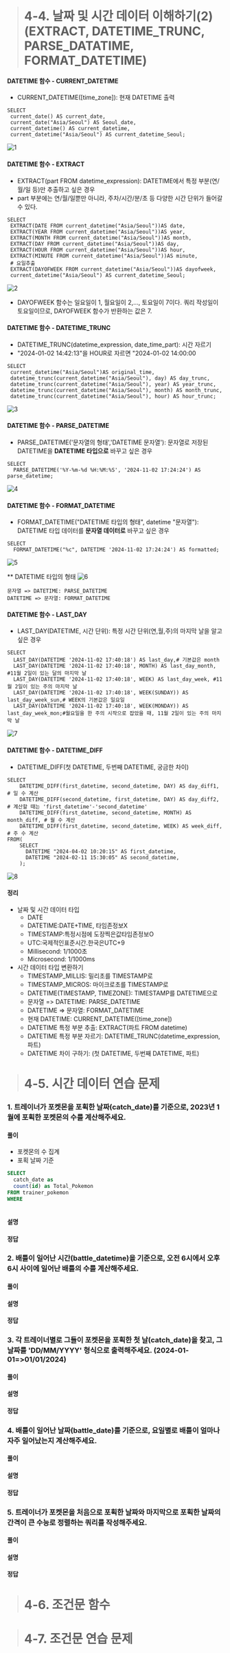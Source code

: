 > # 4-4. 날짜 및 시간 데이터 이해하기(2)(EXTRACT, DATETIME_TRUNC, PARSE_DATATIME, FORMAT_DATETIME)
#### DATETIME 함수 - CURRENT_DATETIME
- CURRENT_DATETIME([time_zone]): 현재 DATETIME 출력
```
SELECT
 current_date() AS current_date,
 current_date("Asia/Seoul") AS Seoul_date,
 current_datetime() AS current_datetime,
 current_datetime("Asia/Seoul") AS current_datetime_Seoul;
```
![1](/Basic%20Assignment/img/5th_week_img/1.png)

#### DATETIME 함수 - EXTRACT
- EXTRACT(part FROM datetime_expression): DATETIME에서 특정 부분(연/월/일 등)만 추출하고 싶은 경우
- part 부분에는 연/월/일뿐만 아니라, 주차/시간/분/초 등 다양한 시간 단위가 들어갈 수 있다.
```
SELECT
 EXTRACT(DATE FROM current_datetime("Asia/Seoul"))AS date,
 EXTRACT(YEAR FROM current_datetime("Asia/Seoul"))AS year,
 EXTRACT(MONTH FROM current_datetime("Asia/Seoul"))AS month,
 EXTRACT(DAY FROM current_datetime("Asia/Seoul"))AS day,
 EXTRACT(HOUR FROM current_datetime("Asia/Seoul"))AS hour,
 EXTRACT(MINUTE FROM current_datetime("Asia/Seoul"))AS minute,
 # 요일추출
 EXTRACT(DAYOFWEEK FROM current_datetime("Asia/Seoul"))AS dayofweek,
 current_datetime("Asia/Seoul") AS current_datetime_Seoul;
```
![2](/Basic%20Assignment/img/5th_week_img/2.png)
* DAYOFWEEK 함수는 일요일이 1, 월요일이 2,..., 토요일이 7이다. 쿼리 작성일이 토요일이므로, DAYOFWEEK 함수가 반환하는 값은 7.

#### DATETIME 함수 - DATETIME_TRUNC
- DATETIME_TRUNC(datetime_expression, date_time_part): 시간 자르기
- "2024-01-02 14:42:13"을 HOUR로 자르면 "2024-01-02 14:00:00
```
SELECT
 current_datetime("Asia/Seoul")AS original_time,
 datetime_trunc(current_datetime("Asia/Seoul"), day) AS day_trunc,
 datetime_trunc(current_datetime("Asia/Seoul"), year) AS year_trunc,
 datetime_trunc(current_datetime("Asia/Seoul"), month) AS month_trunc,
 datetime_trunc(current_datetime("Asia/Seoul"), hour) AS hour_trunc;
``` 
![3](/Basic%20Assignment/img/5th_week_img/3.png)

#### DATETIME 함수 - PARSE_DATETIME
- PARSE_DATETIME('문자열의 형태','DATETIME 문자열'): 문자열로 저장된 DATETIME을 **DATETIME 타입으로** 바꾸고 싶은 경우
```
SELECT
  PARSE_DATETIME('%Y-%m-%d %H:%M:%S', '2024-11-02 17:24:24') AS parse_datetime;
```
![4](/Basic%20Assignment/img/5th_week_img/4.png)

#### DATETIME 함수 - FORMAT_DATETIME
- FORMAT_DATETIME("DATETIME 타입의 형태", datetime "문자열"): DATETIME 타입 데이터를 **문자열 데이터로** 바꾸고 싶은 경우
```
SELECT
  FORMAT_DATETIME("%c", DATETIME '2024-11-02 17:24:24') AS formatted;
```
![5](/Basic%20Assignment/img/5th_week_img/5.png)

** DATETIME 타입의 형태
![6](/Basic%20Assignment/img/5th_week_img/6.png)

```
문자열 => DATETIME: PARSE_DATETIME
DATETIME => 문자열: FORMAT_DATETIME
```

#### DATETIME 함수 - LAST_DAY
- LAST_DAY(DATETIME, 시간 단위): 특정 시간 단위(연,월,주)의 마지막 날을 알고 싶은 경우 
```
SELECT
  LAST_DAY(DATETIME '2024-11-02 17:40:18') AS last_day,# 기본값은 month
  LAST_DAY(DATETIME '2024-11-02 17:40:18', MONTH) AS last_day_month, #11월 2일이 있는 달의 마지막 날
  LAST_DAY(DATETIME '2024-11-02 17:40:18', WEEK) AS last_day_week, #11월 2일이 있는 주의 마지막 날
  LAST_DAY(DATETIME '2024-11-02 17:40:18', WEEK(SUNDAY)) AS last_day_week_sun,# WEEK의 기본값은 일요일
  LAST_DAY(DATETIME '2024-11-02 17:40:18', WEEK(MONDAY)) AS last_day_week_mon;#월요일을 한 주의 시작으로 잡았을 때, 11월 2일이 있는 주의 마지막 날
```
![7](/Basic%20Assignment/img/5th_week_img/7.png)

#### DATETIME 함수 - DATETIME_DIFF
- DATETIME_DIFF(첫 DATETIME, 두번째 DATETIME, 궁금한 차이)
```
SELECT
    DATETIME_DIFF(first_datetime, second_datetime, DAY) AS day_diff1, # 일 수 계산
    DATETIME_DIFF(second_datetime, first_datetime, DAY) AS day_diff2, # 계산할 때는 'first_datetime'-'second_datetime'
    DATETIME_DIFF(first_datetime, second_datetime, MONTH) AS month_diff, # 월 수 계산
    DATETIME_DIFF(first_datetime, second_datetime, WEEK) AS week_diff, # 주 수 계산
FROM(
    SELECT
      DATETIME "2024-04-02 10:20:15" AS first_datetime,
      DATETIME "2024-02-11 15:30:05" AS second_datetime,
    );
```
![8](/Basic%20Assignment/img/5th_week_img/8.png)

#### 정리
- 날짜 및 시간 데이터 타입
  - DATE
  - DATETIME:DATE+TIME, 타임존정보X
  - TIMESTAMP:특정시점에 도장찍은값타임존정보O 
  - UTC:국제적인표준시간.한국은UTC+9 
  - Millisecond: 1/1000초
  - Microsecond: 1/1000ms
- 시간 데이터 타입 변환하기
  - TIMESTAMP_MILLIS: 밀리초를 TIMESTAMP로
  - TIMESTAMP_MICROS: 마이크로초를 TIMESTAMP로
  - DATETIME(TIMESTAMP, TIMEZONE): TIMESTAMP를 DATETIME으로
  - 문자열 => DATETIME: PARSE_DATETIME
  - DATETIME => 문자열: FORMAT_DATETIME
  - 현재 DATETIME: CURRENT_DATETIME([time_zone])
  - DATETIME 특정 부분 추출: EXTRACT(파트 FROM datetime)
  - DATETIME 특정 부분 자르기: DATETIME_TRUNC(datetime_expression, 파트)
  - DATETIME 차이 구하기: (첫 DATETIME, 두번째 DATETIME, 파트)

> # 4-5. 시간 데이터 연습 문제
### 1. 트레이너가 포켓몬을 포획한 날짜(catch_date)를 기준으로, 2023년 1월에 포획한 포켓몬의 수를 계산해주세요.
#### 풀이
* 포켓몬의 수 집계
* 포획 날짜 기준
```sql
SELECT
  catch_date as 
  count(id) as Total_Pokemon
FROM trainer_pokemon
WHERE
 
```
#### 설명
#### 정답
### 2. 배틀이 일어난 시간(battle_datetime)을 기준으로, 오전 6시에서 오후 6시 사이에 일어난 배틀의 수를 계산해주세요.
#### 풀이
#### 설명
#### 정답
### 3. 각 트레이너별로 그들이 포켓몬을 포획한 첫 날(catch_date)을 찾고, 그 날짜를 'DD/MM/YYYY' 형식으로 출력해주세요. (2024-01-01=>01/01/2024)
#### 풀이
#### 설명
#### 정답
### 4. 배틀이 일어난 날짜(battle_date)를 기준으로, 요일별로 배틀이 얼마나 자주 일어났는지 계산해주세요.
#### 풀이
#### 설명
#### 정답
### 5. 트레이너가 포켓몬을 처음으로 포획한 날짜와 마지막으로 포획한 날짜의 간격이 큰 수능로 정렬하는 쿼리를 작성해주세요.
#### 풀이
#### 설명
#### 정답

> # 4-6. 조건문 함수

> # 4-7. 조건문 연습 문제


